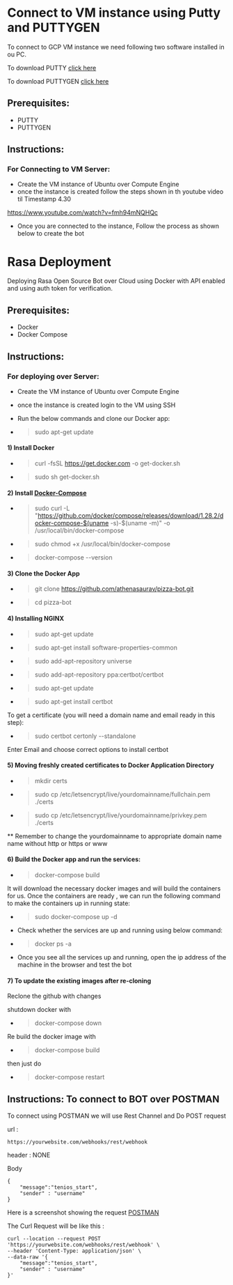 # Connect to VM instance using Putty and PUTTYGEN
To connect to GCP VM instance we need following two software installed in ou PC. 

To download PUTTY [click here](https://www.chiark.greenend.org.uk/~sgtatham/putty/)

To download PUTTYGEN [click here](https://www.puttygen.com/)

## Prerequisites:
- PUTTY
- PUTTYGEN

## Instructions:

### For Connecting to VM Server:
- Create the VM instance of Ubuntu over Compute Engine
- once the instance is created follow the steps shown in th youtube video til Timestamp 4.30

https://www.youtube.com/watch?v=fmh94mNQHQc

- Once you are connected to the instance, Follow the process as shown below to create the bot

# Rasa Deployment
Deploying Rasa Open Source Bot over Cloud using Docker with API enabled and using auth token for verification.

## Prerequisites:
- Docker
- Docker Compose

## Instructions:

### For deploying over Server:
- Create the VM instance of Ubuntu over Compute Engine
- once the instance is created login to the VM using SSH
- Run the below commands and clone our Docker app:

 - > sudo apt-get update
 
#### 1) Install Docker

- > curl -fsSL https://get.docker.com -o get-docker.sh
- > sudo sh get-docker.sh
     
#### 2) Install [Docker-Compose](https://www.digitalocean.com/community/tutorials/how-to-install-docker-compose-on-ubuntu-16-04)

- > sudo curl -L "https://github.com/docker/compose/releases/download/1.28.2/docker-compose-$(uname -s)-$(uname -m)" -o /usr/local/bin/docker-compose

- > sudo chmod +x /usr/local/bin/docker-compose
- > docker-compose --version

#### 3) Clone the Docker App

- > git clone https://github.com/athenasaurav/pizza-bot.git
- > cd pizza-bot

#### 4) Installing NGINX

- > sudo apt-get update

- > sudo apt-get install software-properties-common

- > sudo add-apt-repository universe

- > sudo add-apt-repository ppa:certbot/certbot

- > sudo apt-get update

- > sudo apt-get install certbot

To get a certificate (you will need a domain name and email ready in this step):

- > sudo certbot certonly --standalone 

Enter Email and choose correct options to install certbot

#### 5) Moving freshly created certificates to Docker Application Directory

- > mkdir certs 

- > sudo cp /etc/letsencrypt/live/yourdomainname/fullchain.pem ./certs
- > sudo cp /etc/letsencrypt/live/yourdomainname/privkey.pem ./certs

** Remember to change the yourdomainname to appropriate domain name name without http or https or www

#### 6) Build the Docker app and run the services:

- > docker-compose build

It will download the necessary docker images and will build the containers for
us. Once the containers are ready , we can run the following command to
make the containers up in running state:

- > sudo docker-compose up -d

- Check whether the services are up and running using below command:

- > docker ps -a

- Once you see all the services up and running, open the ip address of the machine in the browser and test the bot


#### 7) To update the existing images after re-cloning

Reclone the github with changes

shutdown docker with 

- >docker-compose down

Re build the docker image with 

- >docker-compose build

then just do 

- >docker-compose restart


## Instructions: To connect to BOT over POSTMAN

To connect using POSTMAN we will use Rest Channel and Do POST request 

url :
```
https://yourwebsite.com/webhooks/rest/webhook
```
header : NONE

Body 
```
{
    "message":"tenios_start",
    "sender" : "username"
}
```

Here is a screenshot showing the request [POSTMAN](https://user-images.githubusercontent.com/530190/135397800-26c3b3a9-62fe-4b70-ac26-eb22b68b7a3e.png)


The Curl Request will be like this :
```
curl --location --request POST 'https://yourwebsite.com/webhooks/rest/webhook' \
--header 'Content-Type: application/json' \
--data-raw '{
    "message":"tenios_start",
    "sender" : "username"
}'
```

